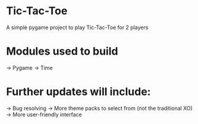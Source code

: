 # Tic-Tac-Toe
A simple pygame project to play Tic-Tac-Toe for 2 players


# Modules used to build
-> Pygame
-> Time

# Further updates will include:
-> Bug resolving
-> More theme packs to select from (not the traditional XO)
-> More user-friendly interface
